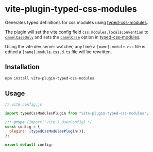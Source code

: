 # vite-plugin-typed-css-modules

Generates typed definitions for css modules using [typed-css-modules](https://github.com/Quramy/typed-css-modules).

The plugin will set the vite config field `css.modules.localsConvention` to [`camelCaseOnly`](https://github.com/madyankin/postcss-modules#localsconvention) and sets the [`camelCase`](https://github.com/Quramy/typed-css-modules#camelize-css-token) option in [typed-css-modules](https://github.com/Quramy/typed-css-modules).

Using the vite dev server watcher, any time a `[name].module.css` file is edited a `[name].module.css.d.ts` file will be rewritten.

## Installation

```sh
npm install vite-plugin-typed-css-modules
```

## Usage

```js
// vite.config.js

import typedCssModulesPlugin from "vite-plugin-typed-css-modules";

/** @type {import('vite').UserConfig} */
const config = {
  plugins: [typedCssModulesPlugin()],
};

export default config;
```
